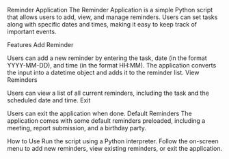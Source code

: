 Reminder Application
The Reminder Application is a simple Python script that allows users to add, view, and manage reminders. Users can set tasks along with specific dates and times, making it easy to keep track of important events.

Features
Add Reminder

Users can add a new reminder by entering the task, date (in the format YYYY-MM-DD), and time (in the format HH:MM).
The application converts the input into a datetime object and adds it to the reminder list.
View Reminders

Users can view a list of all current reminders, including the task and the scheduled date and time.
Exit

Users can exit the application when done.
Default Reminders
The application comes with some default reminders preloaded, including a meeting, report submission, and a birthday party.

How to Use
Run the script using a Python interpreter.
Follow the on-screen menu to add new reminders, view existing reminders, or exit the application.
